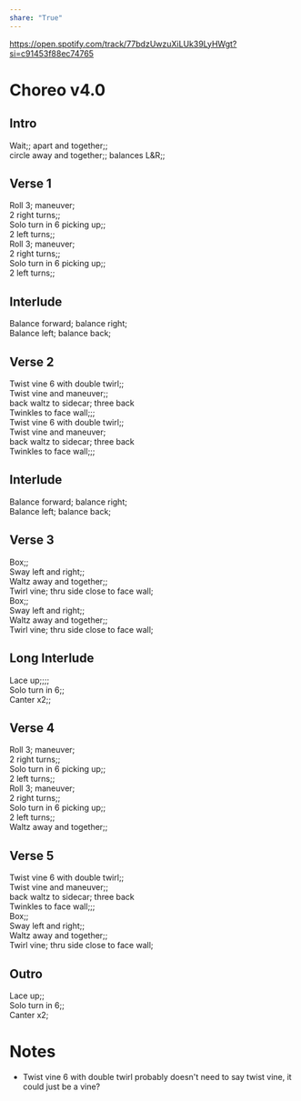 ```yaml
---  
share: "True"  
---  
```

  
https://open.spotify.com/track/77bdzUwzuXiLUk39LyHWgt?si=c91453f88ec74765  
# Choreo v4.0  
## Intro  
Wait;; apart and together;;  
circle away and together;; balances L&R;;  
## Verse 1  
Roll 3; maneuver;   
2 right turns;;  
Solo turn in 6 picking up;;  
2 left turns;;  
Roll 3; maneuver;   
2 right turns;;  
Solo turn in 6 picking up;;  
2 left turns;;  
## Interlude  
Balance forward; balance right;  
Balance left; balance back;  
## Verse 2  
Twist vine 6 with double twirl;;   
Twist vine and maneuver;;  
back waltz to sidecar; three back   
Twinkles to face wall;;;  
Twist vine 6 with double twirl;;   
Twist vine and maneuver;  
back waltz to sidecar; three back   
Twinkles to face wall;;;  
## Interlude  
Balance forward; balance right;  
Balance left; balance back;  
## Verse 3  
Box;;  
Sway left and right;;  
Waltz away and together;;  
Twirl vine; thru side close to face wall;  
Box;;  
Sway left and right;;  
Waltz away and together;;  
Twirl vine; thru side close to face wall;  
## Long Interlude  
Lace up;;;;  
Solo turn in 6;;  
Canter x2;;  
## Verse 4  
Roll 3; maneuver;   
2 right turns;;  
Solo turn in 6 picking up;;  
2 left turns;;  
Roll 3; maneuver;   
2 right turns;;  
Solo turn in 6 picking up;;  
2 left turns;;  
Waltz away and together;;  
## Verse 5  
Twist vine 6 with double twirl;;   
Twist vine and maneuver;;  
back waltz to sidecar; three back   
Twinkles to face wall;;;  
Box;;  
Sway left and right;;  
Waltz away and together;;  
Twirl vine; thru side close to face wall;  
## Outro  
Lace up;;  
Solo turn in 6;;  
Canter x2;  
  
# Notes  
- Twist vine 6 with double twirl probably doesn't need to say twist vine, it could just be a vine? 